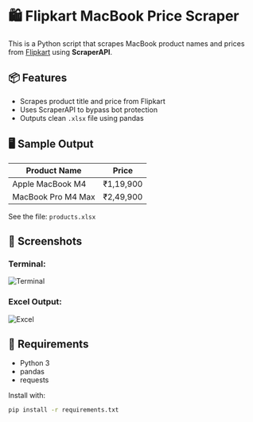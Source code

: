 # 🛍️ Flipkart MacBook Price Scraper

This is a Python script that scrapes MacBook product names and prices from [Flipkart](https://www.flipkart.com/) using **ScraperAPI**.

## 📦 Features
- Scrapes product title and price from Flipkart
- Uses ScraperAPI to bypass bot protection
- Outputs clean `.xlsx` file using pandas

## 🖥️ Sample Output

| Product Name        | Price     |
|---------------------|-----------|
| Apple MacBook M4    | ₹1,19,900 |
| MacBook Pro M4 Max  | ₹2,49,900 |

See the file: `products.xlsx`

## 📸 Screenshots

### Terminal:
![Terminal](screenshots/terminal_run.png)

### Excel Output:
![Excel](screenshots/output_excel.png)

## 🔧 Requirements

- Python 3
- pandas
- requests

Install with:
```bash
pip install -r requirements.txt
